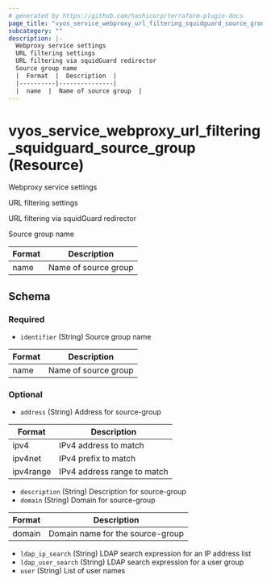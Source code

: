 ```yaml
---
# generated by https://github.com/hashicorp/terraform-plugin-docs
page_title: "vyos_service_webproxy_url_filtering_squidguard_source_group Resource - vyos"
subcategory: ""
description: |-
  Webproxy service settings
  URL filtering settings
  URL filtering via squidGuard redirector
  Source group name
  |  Format  |  Description  |
  |----------|---------------|
  |  name  |  Name of source group  |
---
```


# vyos_service_webproxy_url_filtering_squidguard_source_group (Resource)

Webproxy service settings

URL filtering settings

URL filtering via squidGuard redirector

Source group name

|  Format  |  Description  |
|----------|---------------|
|  name  |  Name of source group  |



<!-- schema generated by tfplugindocs -->
## Schema

### Required

- `identifier` (String) Source group name

|  Format  |  Description  |
|----------|---------------|
|  name  |  Name of source group  |

### Optional

- `address` (String) Address for source-group

|  Format  |  Description  |
|----------|---------------|
|  ipv4  |  IPv4 address to match  |
|  ipv4net  |  IPv4 prefix to match  |
|  ipv4range  |  IPv4 address range to match  |
- `description` (String) Description for source-group
- `domain` (String) Domain for source-group

|  Format  |  Description  |
|----------|---------------|
|  domain  |  Domain name for the source-group  |
- `ldap_ip_search` (String) LDAP search expression for an IP address list
- `ldap_user_search` (String) LDAP search expression for a user group
- `user` (String) List of user names
